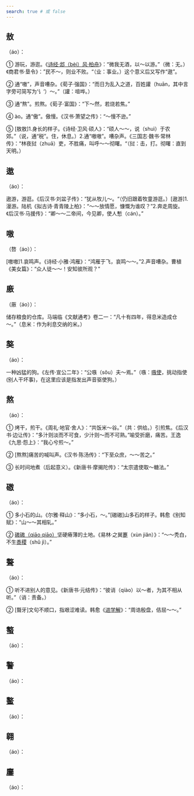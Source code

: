 ```yaml
---
search: true # 或 false
---
```


## 敖

（áo）：

➀ 游玩，游逛。《[诗经·邶（bèi）风·柏舟](../../example/诗经/诗经·邶风·柏舟)》：“微我无酒，以～以游。”（微：无。）《商君书·垦令》：”民不～，则业不败。“（业：事业。）这个意义后又写作“遨”。

➁ 通“嗷”，声音嘈杂。《荀子·强国》：“而日为乱入之道，百姓讙（huān，其中言字旁可简写为‘讠‘）～。”（讙：喧哗。）

➂ 通“熬”。煎熬。《荀子·富国》：“下～然，若烧若焦。”

➃ ào。通“傲”。傲慢。《汉书·萧望之传》：“～慢不逊。”

➄ [敖敖]1.身长的样子。《诗经·卫风·硕人》：“硕人～～，说（shuì）于农郊。”（说，通“税”。住，休息。）2.通“嗷嗷”。嘈杂声。《三国志·魏书·常林传》：“林夜挝（zhuā）吏，不胜痛，叫呼～～彻曙。“（挝：击，打。彻曙：直到天明。）

## 遨

（áo）：

遨游，游逛。《后汉书·刘盆子传》：“犹从牧儿～。“（仍旧跟着牧童游逛。）[遨游]1.漫游。陆机《拟古诗·青青陵上柏》：“～～放情愿，慷慨为谁叹？”2.奔走周旋。《后汉书·马援传》：“卿～～二帝间，今见卿，使人慙（cán）。”

## 嗷

（嗸（áo））：

[嗷嗷]1.哀鸣声。《诗经·小雅·鸿雁》：“鸿雁于飞，哀鸣～～。”2.声音嘈杂。曹植《美女篇》：“众人徒～～！安知彼所观？”

## 廒

（厫（áo））：

储存粮食的仓库。马端临《文献通考》卷二一：“凡十有四年，得息米造成仓～。”（息米：作为利息交纳的米。）

## 獒

（áo）：

一种凶猛的狗。《左传·宣公二年》：“公嗾（sǒu）夫～焉。”（嗾：[嗾使](https://hanyu.baidu.com/hanyu-page/term/detail?wd=%E5%97%BE%E4%BD%BF&cf=zuci&ptype=zici)，挑动指使(别人干坏事)，在这里应该是指发出声音驱使狗。）

## 熬

（áo）：

➀ 烤干，煎干。《周礼·地官·舍人》：“共饭米～谷。”（共：供给。）引煎焦。《后汉书·边让传》：“多汁则淡而不可食，少汁则～而不可熟。”喻受折磨，痛苦。王逸《九思·怨上》：“我心兮煎～。”

➁ [熬熬]痛苦的喊叫声。《汉书·陈汤传》：“下至众庶，～～苦之。”

➂ 长时间地煮（后起意义）。《新唐书·摩揭陀传》：“太宗遣使取～糖法。”

## 磝

（áo）：

➀ 多小石的山。《尔雅·释山》：“多小石，～。”[磝磝]山多石的样子。韩愈《别知赋》：“山～～其相轧。”

➁ [磝磝（qiāo qiāo）](https://hanyu.baidu.com/hanyu-page/term/detail?wd=%E7%A3%9D%E7%A3%9D)坚硬瘠薄的土地。《易林·之巽[蹇](./ai#薆)（xùn jiǎn）》：“～～秃白，不生[黍稷](https://hanyu.baidu.com/hanyu-page/term/detail?wd=%E9%BB%8D%E7%A8%B7&from=zici)（shǔ jì）。”

## 聱

（áo）：

➀ 听不进别人的意见。《新唐书·元结传》：“彼诮（qiào）以～者，为其不相从听。”（诮：责备。）

➁ [聱牙]文句不顺口，指艰涩难读。韩愈《[进学解](../../example/韩愈/进学解)》：“周诰殷盘，佶屈～～。”

## 螯

（áo）：

## 謷

（áo）：

## 鳌

（áo）：

## 翱

（áo）：

## 鏖

（áo）：
